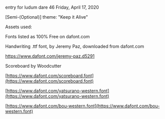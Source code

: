 entry for ludum dare 46
Friday, April 17, 2020

[Semi-(Optional)] theme: "Keep it Alive"

Assets used: 



Fonts listed as 100% Free on dafont.com



Handwriting .ttf font, by Jeremy Paz, downloaded from dafont.com

https://www.dafont.com/jeremy-paz.d5291



Scoreboard by Woodcutter

[https://www.dafont.com/scoreboard.font](https://www.dafont.com/scoreboard.font)



[https://www.dafont.com/yatsurano-western.font](https://www.dafont.com/yatsurano-western.font)



[https://www.dafont.com/bou-western.font](https://www.dafont.com/bou-western.font)
